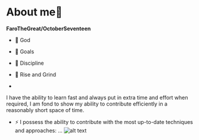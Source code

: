 # About me👋


**FaroTheGreat/OctoberSeventeen** 

- 🔭 God 
- 🌱 Goals 
- 👯 Discipline 

- 💬 Rise and Grind
- 
I have the ability to learn fast and always
put in extra time and effort when required, I am fond to show
my ability to contribute efficiently in a reasonably short space
of time.

- ⚡ I possess the ability to contribute with the most up-to-date
techniques and approaches: ...
	![alt text](Ubuntu-Wallpaper-7.jpg)
